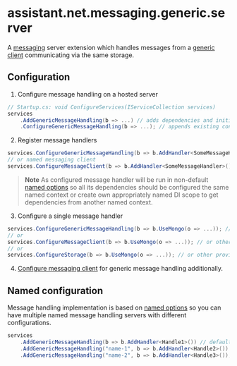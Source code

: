 ﻿# assistant.net.messaging.generic.server

A [messaging](https://www.nuget.org/packages/assistant.net.messaging/) server extension which handles messages from
a [generic client](https://www.nuget.org/packages/assistant.net.messaging.generic.client/) communicating via the same storage.

## Configuration

1. Configure message handling on a hosted server

```csharp
// Startup.cs: void ConfigureServices(IServiceCollection services)
services
    .AddGenericMessageHandling(b => ...) // adds dependencies and initial configuration
    .ConfigureGenericMessageHandling(b => ...); // appends existing configuration (no dependencies are added)
```

2. Register message handlers

```csharp
services.ConfigureGenericMessageHandling(b => b.AddHandler<SomeMessageHandler>());
// or named messaging client
services.ConfigureMessageClient(b => b.AddHandler<SomeMessageHandler>());
```

> **Note**
> As configured message handler will be run in non-default
> [named options](https://github.com/iotbusters/assistant.net/blob/master/Core/README.md#named-options)
> so all its dependencies should be configured the same named context or create own appropriately named DI scope
> to get dependencies from another named context.

3. Configure a single message handler

```csharp
services.ConfigureGenericMessageHandling(b => b.UseMongo(o => ...)); // or other provider
// or
services.ConfigureMessageClient(b => b.UseMongo(o => ...)); // or other provider
// or
services.ConfigureStorage(b => b.UseMongo(o => ...)); // or other provider
```

4. [Configure messaging client](https://github.com/iotbusters/assistant.net/blob/master/Messaging/README.md#default-configuration)
for generic message handling additionally.

## Named configuration

Message handling implementation is based on
[named options](https://github.com/iotbusters/assistant.net/blob/master/Core/README.md#named-options)
so you can have multiple named message handling servers with different configurations.

```csharp
services
    .AddGenericMessageHandling(b => b.AddHandler<Handle1>()) // default name registration
    .AddGenericMessageHandling("name-1", b => b.AddHandler<Handle2>()) // named registration
    .AddGenericMessageHandling("name-2", b => b.AddHandler<Handle3>()); // named registration
```
